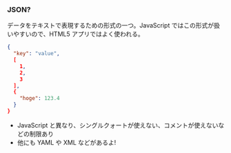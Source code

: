 ### JSON?

データをテキストで表現するための形式の一つ。JavaScript ではこの形式が扱いやすいので、HTML5 アプリではよく使われる。

```json
{
  "key": "value",
  [
    1,
    2,
    3
  ],
  {
    "hoge": 123.4
  }
}
```

* JavaScript と異なり、シングルクォートが使えない、コメントが使えないなどの制限あり
* 他にも YAML や XML などがあるよ!
